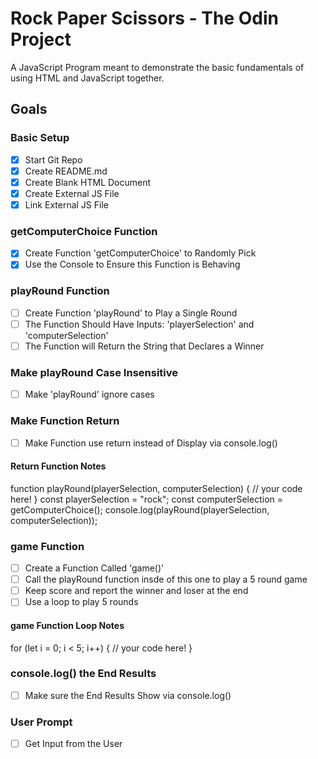 # Rock Paper Scissors - The Odin Project
A JavaScript Program meant to demonstrate the basic fundamentals of using HTML and JavaScript together.

## Goals

### Basic Setup
- [x] Start Git Repo
- [x] Create README.md
- [x] Create Blank HTML Document
- [x] Create External JS File
- [x] Link External JS File

### getComputerChoice Function
- [x] Create Function 'getComputerChoice' to Randomly Pick
- [x] Use the Console to Ensure this Function is Behaving

### playRound Function
- [ ] Create Function 'playRound' to Play a Single Round
- [ ] The Function Should Have Inputs: 'playerSelection' and 'computerSelection'
- [ ] The Function will Return the String that Declares a Winner

### Make playRound Case Insensitive
- [ ] Make 'playRound' ignore cases

### Make Function Return
- [ ] Make Function use return instead of Display via console.log()

#### Return Function Notes
function playRound(playerSelection, computerSelection) {
  // your code here!
}
const playerSelection = "rock";
const computerSelection = getComputerChoice();
console.log(playRound(playerSelection, computerSelection));

### game Function
- [ ] Create a Function Called 'game()'
- [ ] Call the playRound function insde of this one to play a 5 round game
- [ ] Keep score and report the winner and loser at the end
- [ ] Use a loop to play 5 rounds

#### game Function Loop Notes
for (let i = 0; i < 5; i++) {
   // your code here!
}


### console.log() the End Results
- [ ] Make sure the End Results Show via console.log()

### User Prompt
- [ ] Get Input from the User